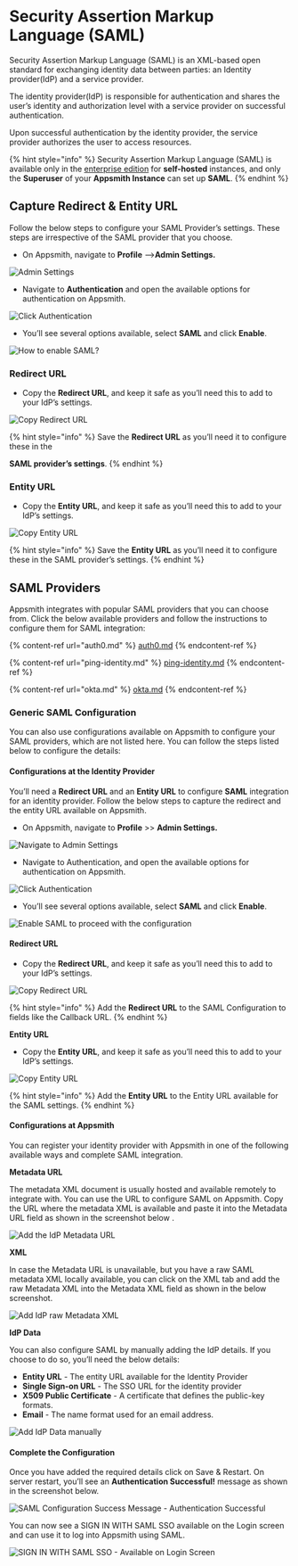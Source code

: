 # Security Assertion Markup Language (SAML)

Security Assertion Markup Language (SAML) is an XML-based open standard for exchanging identity data between parties: an Identity provider(IdP) and a service provider.

The identity provider(IdP) is responsible for authentication and shares the user’s identity and authorization level with a service provider on successful authentication.

Upon successful authentication by the identity provider, the service provider authorizes the user to access resources.

{% hint style="info" %}
Security Assertion Markup Language (SAML) is available only in the [enterprise edition](https://www.appsmith.com/pricing) for **self-hosted** instances, and only the **Superuser** of your **Appsmith Instance** can set up **SAML**.
{% endhint %}

## **Capture Redirect & Entity URL**

Follow the below steps to configure your SAML Provider’s settings. These steps are irrespective of the SAML provider that you choose.

* On Appsmith, navigate to **Profile** –->**Admin Settings.**

![Admin Settings](../../../../.gitbook/assets/Appsmith-Admin-Settings.png)

* Navigate to **Authentication** and open the available options for authentication on Appsmith.

![Click Authentication](<../../../../.gitbook/assets/Appsmith-Admin Settings-Authentication (1).png>)

* You’ll see several options available, select **SAML** and click **Enable**.

![How to enable SAML?](../../../../.gitbook/assets/Appsmith-Admin-Settings-Authentication-SAML.png)

### Redirect URL

* Copy the **Redirect URL**, and keep it safe as you’ll need this to add to your IdP’s settings.

![Copy Redirect URL](../../../../.gitbook/assets/Appsmith-Admin-Settings-Authentication-SAML-Redirect-URL.png)

{% hint style="info" %}
Save the **Redirect URL** as you’ll need it to configure these in the

**SAML provider’s settings**.
{% endhint %}

### Entity URL

* Copy the **Entity URL**, and keep it safe as you’ll need this to add to your IdP’s settings.

![Copy Entity URL](../../../../.gitbook/assets/Appsmith-Admin-Settings-Authentication-SAML-Entity-URL.png)

{% hint style="info" %}
Save the **Entity URL** as you’ll need it to configure these in the SAML provider’s settings.
{% endhint %}

## SAML Providers

Appsmith integrates with popular SAML providers that you can choose from. Click the below available providers and follow the instructions to configure them for SAML integration:

{% content-ref url="auth0.md" %}
[auth0.md](auth0.md)
{% endcontent-ref %}

{% content-ref url="ping-identity.md" %}
[ping-identity.md](ping-identity.md)
{% endcontent-ref %}

{% content-ref url="okta.md" %}
[okta.md](okta.md)
{% endcontent-ref %}

### **Generic SAML Configuration**

You can also use configurations available on Appsmith to configure your SAML providers, which are not listed here. You can follow the steps listed below to configure the details:

#### Configurations at the Identity Provider

You’ll need a **Redirect URL** and an **Entity URL** to configure **SAML** integration for an identity provider. Follow the below steps to capture the redirect and the entity URL available on Appsmith.

* On Appsmith, navigate to **Profile** >> **Admin Settings.**

![Navigate to Admin Settings](../../../../.gitbook/assets/Appsmith-Admin-Settings.png)

* Navigate to Authentication, and open the available options for authentication on Appsmith.

![Click Authentication](<../../../../.gitbook/assets/Appsmith-Admin Settings-Authentication (1).png>)

* You’ll see several options available, select **SAML** and click **Enable**.

![Enable SAML to proceed with the configuration](../../../../.gitbook/assets/Appsmith-Admin-Settings-Authentication-SAML.png)

#### Redirect URL

* Copy the **Redirect URL**, and keep it safe as you’ll need this to add to your IdP’s settings.

![Copy Redirect URL](../../../../.gitbook/assets/Appsmith-Admin-Settings-Authentication-SAML-Redirect-URL.png)

{% hint style="info" %}
Add the **Redirect URL** to the SAML Configuration to fields like the Callback URL.
{% endhint %}

**Entity URL**

* Copy the **Entity URL**, and keep it safe as you’ll need this to add to your IdP’s settings.

![Copy Entity URL](../../../../.gitbook/assets/Appsmith-Admin-Settings-Authentication-SAML-Entity-URL.png)

{% hint style="info" %}
Add the **Entity URL** to the Entity URL available for the SAML settings.
{% endhint %}

#### Configurations at Appsmith

You can register your identity provider with Appsmith in one of the following available ways and complete SAML integration.

**Metadata URL**

The metadata XML document is usually hosted and available remotely to integrate with. You can use the URL to configure SAML on Appsmith. Copy the URL where the metadata XML is available and paste it into the Metadata URL field as shown in the screenshot below .

![Add the IdP Metadata URL](../../../../.gitbook/assets/Appsmith-Admin-Settings-Authentication-SAML-Metadata-URL.png)

**XML**

In case the Metadata URL is unavailable, but you have a raw SAML metadata XML locally available, you can click on the XML tab and add the raw Metadata XML into the Metadata XML field as shown in the below screenshot.

![Add IdP raw Metadata XML](../../../../.gitbook/assets/Appsmith-Admin-Settings-Authentication-SAML-XML.png)

**IdP Data**

You can also configure SAML by manually adding the IdP details. If you choose to do so, you’ll need the below details:

* **Entity URL** - The entity URL available for the Identity Provider
* **Single Sign-on URL** - The SSO URL for the identity provider
* **X509 Public Certificate** - A certificate that defines the public-key formats.
* **Email** - The name format used for an email address.

![Add IdP Data manually](../../../../.gitbook/assets/Appsmith-Admin-Settings-Authentication-SAML-IdP-Data.png)

#### Complete the Configuration

Once you have added the required details click on Save & Restart. On server restart, you’ll see an **Authentication Successful!** message as shown in the screenshot below.

![SAML Configuration Success Message - Authentication Successful](../../../../.gitbook/assets/Appsmith-SAML-Authentication-Successful.png)

You can now see a SIGN IN WITH SAML SSO available on the Login screen and can use it to log into Appsmith using SAML.

![SIGN IN WITH SAML SSO - Available on Login Screen](../../../../.gitbook/assets/Appsmith-Login-Screen-Shows-SAML.png)
